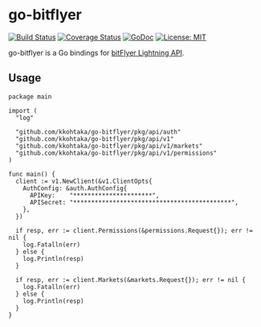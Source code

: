 # go-bitflyer

[![Build Status](https://travis-ci.org/kkohtaka/go-bitflyer.svg?branch=master)](https://travis-ci.org/kkohtaka/go-bitflyer)
[![Coverage Status](https://coveralls.io/repos/github/kkohtaka/go-bitflyer/badge.svg?branch=master)](https://coveralls.io/github/kkohtaka/go-bitflyer?branch=master)
[![GoDoc](https://godoc.org/github.com/kkohtaka/go-bitflyer?status.svg)](https://godoc.org/github.com/kkohtaka/go-bitflyer)
[![License: MIT](https://img.shields.io/badge/License-MIT-yellow.svg)](https://opensource.org/licenses/MIT)

go-bitflyer is a Go bindings for [bitFlyer Lightning API](https://lightning.bitflyer.jp/docs?lang=en).

## Usage

```golang
package main

import (
  "log"

  "github.com/kkohtaka/go-bitflyer/pkg/api/auth"
  "github.com/kkohtaka/go-bitflyer/pkg/api/v1"
  "github.com/kkohtaka/go-bitflyer/pkg/api/v1/markets"
  "github.com/kkohtaka/go-bitflyer/pkg/api/v1/permissions"
)

func main() {
  client := v1.NewClient(&v1.ClientOpts{
    AuthConfig: &auth.AuthConfig{
      APIKey:    "**********************",
      APISecret: "********************************************",
    },
  })

  if resp, err := client.Permissions(&permissions.Request{}); err != nil {
    log.Fatalln(err)
  } else {
    log.Println(resp)
  }

  if resp, err := client.Markets(&markets.Request{}); err != nil {
    log.Fatalln(err)
  } else {
    log.Println(resp)
  }
}

```
